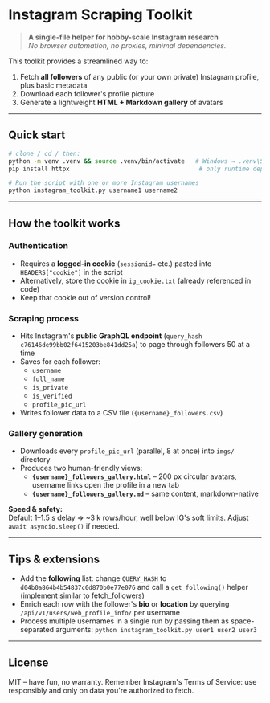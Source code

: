# Instagram Scraping Toolkit

> **A single-file helper for hobby-scale Instagram research**  
> *No browser automation, no proxies, minimal dependencies.*

This toolkit provides a streamlined way to:
1. Fetch **all followers** of any public (or your own private) Instagram profile, plus basic metadata
2. Download each follower's profile picture
3. Generate a lightweight **HTML + Markdown gallery** of avatars

---

## Quick start

```bash
# clone / cd / then:
python -m venv .venv && source .venv/bin/activate   # Windows ⇒ .venv\Scripts\Activate
pip install httpx                                    # only runtime dependency

# Run the script with one or more Instagram usernames
python instagram_toolkit.py username1 username2
```

---

## How the toolkit works

### Authentication
* Requires a **logged-in cookie** (`sessionid=` etc.) pasted into `HEADERS["cookie"]` in the script
* Alternatively, store the cookie in `ig_cookie.txt` (already referenced in code)
* Keep that cookie out of version control!

### Scraping process
* Hits Instagram's **public GraphQL endpoint** (`query_hash c76146de99bb02f6415203be841dd25a`) to page through followers 50 at a time  
* Saves for each follower:
  * `username`
  * `full_name`
  * `is_private`
  * `is_verified`
  * `profile_pic_url`
* Writes follower data to a CSV file (`{username}_followers.csv`)

### Gallery generation
* Downloads every `profile_pic_url` (parallel, 8 at once) into `imgs/` directory  
* Produces two human-friendly views:
  * **`{username}_followers_gallery.html`** – 200 px circular avatars, username links open the profile in a new tab  
  * **`{username}_followers_gallery.md`** – same content, markdown-native

**Speed & safety:**  
Default 1–1.5 s delay ⇒ ~3 k rows/hour, well below IG's soft limits. Adjust `await asyncio.sleep()` if needed.

---

## Tips & extensions

* Add the **following** list: change `QUERY_HASH` to `d04b0a864b4b54837c0d870b0e77e076` and call a `get_following()` helper (implement similar to fetch_followers)
* Enrich each row with the follower's **bio** or **location** by querying `/api/v1/users/web_profile_info/` per username  
* Process multiple usernames in a single run by passing them as space-separated arguments: `python instagram_toolkit.py user1 user2 user3`

---

## License

MIT – have fun, no warranty. Remember Instagram's Terms of Service: use responsibly and only on data you're authorized to fetch.
